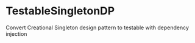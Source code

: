 # TestableSingletonDP
Convert Creational Singleton design pattern to testable with dependency injection
